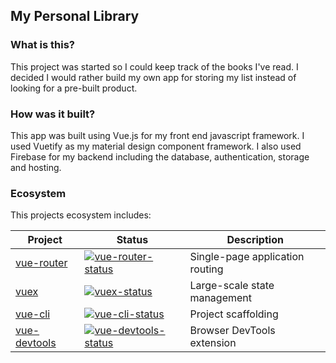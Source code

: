 ## My Personal Library

### What is this?

This project was started so I could keep track of the books I've read. I decided I would rather build my own app for storing my list instead of looking for a pre-built product.

### How was it built?

This app was built using Vue.js for my front end javascript framework. I used Vuetify as my material design component framework. I also used Firebase for my backend including the database, authentication, storage and hosting.

### Ecosystem

This projects ecosystem includes:

| Project        | Status                                         | Description                     |
| -------------- | ---------------------------------------------- | ------------------------------- |
| [vue-router]   | [![vue-router-status]][vue-router-package]     | Single-page application routing |
| [vuex]         | [![vuex-status]][vuex-package]                 | Large-scale state management    |
| [vue-cli]      | [![vue-cli-status]][vue-cli-package]           | Project scaffolding             |
| [vue-devtools] | [![vue-devtools-status]][vue-devtools-package] | Browser DevTools extension      |

[vue-router]: https://github.com/vuejs/vue-router
[vuex]: https://github.com/vuejs/vuex
[vue-cli]: https://github.com/vuejs/vue-cli
[vue-devtools]: https://github.com/vuejs/vue-devtools
[vue-router-status]: https://img.shields.io/npm/v/vue-router.svg
[vuex-status]: https://img.shields.io/npm/v/vuex.svg
[vue-cli-status]: https://img.shields.io/npm/v/@vue/cli.svg
[vue-devtools-status]: https://img.shields.io/chrome-web-store/v/nhdogjmejiglipccpnnnanhbledajbpd.svg
[vue-router-package]: https://npmjs.com/package/vue-router
[vuex-package]: https://npmjs.com/package/vuex
[vue-cli-package]: https://npmjs.com/package/@vue/cli
[vue-devtools-package]: https://chrome.google.com/webstore/detail/vuejs-devtools/nhdogjmejiglipccpnnnanhbledajbpd

